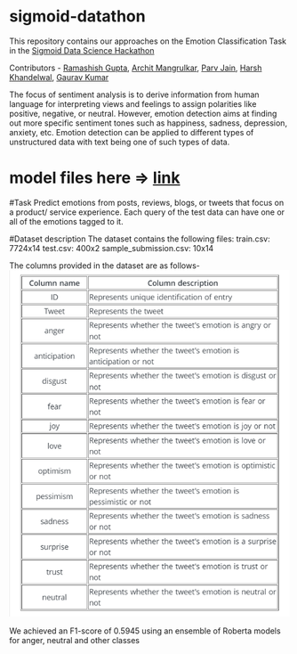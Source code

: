 # sigmoid-datathon
This repository contains our approaches on the Emotion Classification Task in the [Sigmoid Data Science Hackathon](https://www.hackerearth.com/challenges/competitive/sigmoid-data-science-hackathon-machine-learning-challenge/)

Contributors - [Ramashish Gupta](https://www.linkedin.com/in/ramashish-gupta-697508214/), [Archit Mangrulkar](https://www.linkedin.com/in/archit-mangrulkar-033327199/), [Parv Jain](https://www.linkedin.com/in/parv-jain-5a9a961bb/), [Harsh Khandelwal](https://www.linkedin.com/in/harsh16khandelwal/), [Gaurav Kumar](www.linkedin.com/in/gauravk8271)


The focus of sentiment analysis is to derive information from human language for interpreting views and feelings to assign polarities like positive, negative, or neutral. However, emotion detection aims at finding out more specific sentiment tones such as happiness, sadness, depression, anxiety, etc. Emotion detection can be applied to different types of unstructured data with text being one of such types of data.

# model files here => [link](https://iitkgpacin-my.sharepoint.com/:f:/g/personal/ramashisx_kgpian_iitkgp_ac_in/Elxoacy8SbxJk7uOK_p4B4QBIjHz4hY9chbKEUaYz_ECeA?e=Oa5f6C)

#Task
Predict emotions from posts, reviews, blogs, or tweets that focus on a product/ service experience. Each query of the test data can have one or all of the emotions tagged to it.

#Dataset description
The dataset contains the following files:
 train.csv: 7724x14
 test.csv: 400x2
 sample_submission.csv: 10x14
 
The columns provided in the dataset are as follows-
![image](column%20description.png)
 
<!-- 
# Sections

# Final Presentation

# Model Architecture
The Transformer Architecture used by us is shown in the figure. We used the pre-trained models released by [HuggingFace](https://huggingface.co/models).\
 -->

We achieved an F1-score of 0.5945 using an ensemble of Roberta models for anger, neutral and other classes
<!-- 
# File descriptions
 -->
